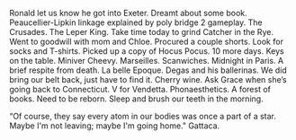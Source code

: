 Ronald let us know he got into Exeter. Dreamt about some book. Peaucellier-Lipkin linkage explained by poly bridge 2 gameplay. The Crusades. The Leper King. Take time today to grind Catcher in the Rye. Went to goodwill with mom and Chloe. Procured a couple shorts. Look for socks and T-shirts. Picked up a copy of Hocus Pocus. 10 more days. Keys on the table. Miniver Cheevy. Marseilles. Scanwiches. Midnight in Paris. A brief respite from death. La belle Epoque. Degas and his ballerinas. We did bring our belt back, just have to find it. Cherry wine. Ask Grace when she’s going back to Connecticut. V for Vendetta. Phonaesthetics. A forest of books. Need to be reborn. Sleep and brush our teeth in the morning.

“Of course, they say every atom in our bodies was once a part of a star. Maybe I'm not leaving; maybe I'm going home." Gattaca.
